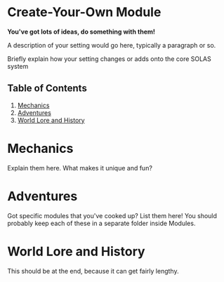 # Create-Your-Own Module
**You've got lots of ideas, do something with them!**

A description of your setting would go here, typically a paragraph or so.

Briefly explain how your setting changes or adds onto the core SOLAS system

## Table of Contents
1. [Mechanics](#Mechanics)
2. [Adventures](#Adventures)
3. [World Lore and History](#World%20Lore%20and%20History)

# Mechanics
Explain them here. What makes it unique and fun?

# Adventures
Got specific modules that you've cooked up? List them here! You should probably keep each of these in a separate folder inside Modules.

# World Lore and History
This should be at the end, because it can get fairly lengthy.
